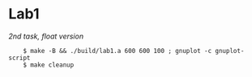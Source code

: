 # Lab1

*2nd task, float version*  

```
    $ make -B && ./build/lab1.a 600 600 100 ; gnuplot -c gnuplot-script
    $ make cleanup
```